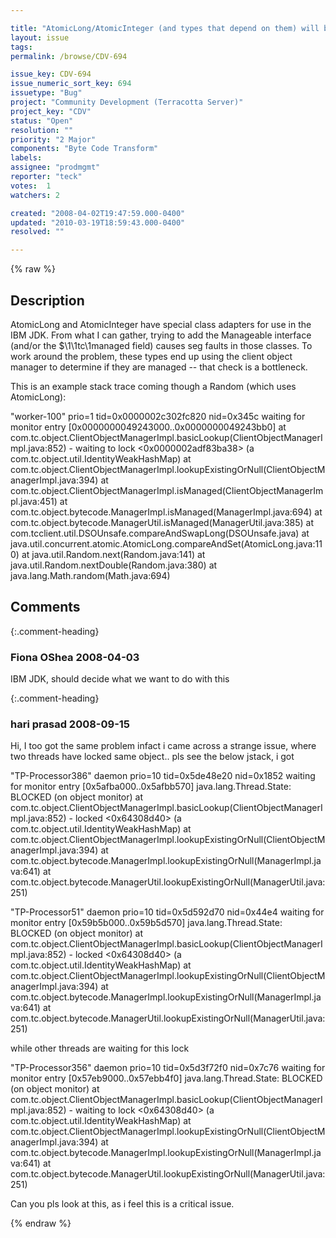 ```yaml
---

title: "AtomicLong/AtomicInteger (and types that depend on them) will be slow and concurrency bottlenecks in IBM JDK"
layout: issue
tags: 
permalink: /browse/CDV-694

issue_key: CDV-694
issue_numeric_sort_key: 694
issuetype: "Bug"
project: "Community Development (Terracotta Server)"
project_key: "CDV"
status: "Open"
resolution: ""
priority: "2 Major"
components: "Byte Code Transform"
labels: 
assignee: "prodmgmt"
reporter: "teck"
votes:  1
watchers: 2

created: "2008-04-02T19:47:59.000-0400"
updated: "2010-03-19T18:59:43.000-0400"
resolved: ""

---
```




{% raw %}



## Description

<div markdown="1" class="description">

AtomicLong and AtomicInteger have special class adapters for use in the IBM JDK. From what I can gather, trying to add the Manageable interface (and/or the $\1\1tc\1managed field) causes seg faults in those classes. To work around the problem, these types end up using the client object manager to determine if they are managed -- that check is a bottleneck. 

This is an example stack trace coming though a Random (which uses AtomicLong):

"worker-100" prio=1 tid=0x0000002c302fc820 nid=0x345c waiting for monitor entry [0x0000000049243000..0x0000000049243bb0]
	at com.tc.object.ClientObjectManagerImpl.basicLookup(ClientObjectManagerImpl.java:852)
	- waiting to lock <0x0000002adf83ba38> (a com.tc.object.util.IdentityWeakHashMap)
	at com.tc.object.ClientObjectManagerImpl.lookupExistingOrNull(ClientObjectManagerImpl.java:394)
	at com.tc.object.ClientObjectManagerImpl.isManaged(ClientObjectManagerImpl.java:451)
	at com.tc.object.bytecode.ManagerImpl.isManaged(ManagerImpl.java:694)
	at com.tc.object.bytecode.ManagerUtil.isManaged(ManagerUtil.java:385)
	at com.tcclient.util.DSOUnsafe.compareAndSwapLong(DSOUnsafe.java)
	at java.util.concurrent.atomic.AtomicLong.compareAndSet(AtomicLong.java:110)
	at java.util.Random.next(Random.java:141)
	at java.util.Random.nextDouble(Random.java:380)
	at java.lang.Math.random(Math.java:694)

</div>

## Comments


{:.comment-heading}
### **Fiona OShea** <span class="date">2008-04-03</span>

<div markdown="1" class="comment">

IBM JDK, should decide what we want to do with this

</div>


{:.comment-heading}
### **hari prasad** <span class="date">2008-09-15</span>

<div markdown="1" class="comment">

Hi,
I too got the same problem
infact i came across a strange issue, 
where two threads have locked same object..
pls see the below jstack, i got 

"TP-Processor386" daemon prio=10 tid=0x5de48e20 nid=0x1852 waiting for monitor entry [0x5afba000..0x5afbb570]
   java.lang.Thread.State: BLOCKED (on object monitor)
	at com.tc.object.ClientObjectManagerImpl.basicLookup(ClientObjectManagerImpl.java:852)
	- locked <0x64308d40> (a com.tc.object.util.IdentityWeakHashMap)
	at com.tc.object.ClientObjectManagerImpl.lookupExistingOrNull(ClientObjectManagerImpl.java:394)
	at com.tc.object.bytecode.ManagerImpl.lookupExistingOrNull(ManagerImpl.java:641)
	at com.tc.object.bytecode.ManagerUtil.lookupExistingOrNull(ManagerUtil.java:251)

"TP-Processor51" daemon prio=10 tid=0x5d592d70 nid=0x44e4 waiting for monitor entry [0x59b5b000..0x59b5d570]
   java.lang.Thread.State: BLOCKED (on object monitor)
	at com.tc.object.ClientObjectManagerImpl.basicLookup(ClientObjectManagerImpl.java:852)
	- locked <0x64308d40> (a com.tc.object.util.IdentityWeakHashMap)
	at com.tc.object.ClientObjectManagerImpl.lookupExistingOrNull(ClientObjectManagerImpl.java:394)
	at com.tc.object.bytecode.ManagerImpl.lookupExistingOrNull(ManagerImpl.java:641)
	at com.tc.object.bytecode.ManagerUtil.lookupExistingOrNull(ManagerUtil.java:251)


while other threads are waiting for this lock

"TP-Processor356" daemon prio=10 tid=0x5d3f72f0 nid=0x7c76 waiting for monitor entry [0x57eb9000..0x57ebb4f0]
   java.lang.Thread.State: BLOCKED (on object monitor)
	at com.tc.object.ClientObjectManagerImpl.basicLookup(ClientObjectManagerImpl.java:852)
	- waiting to lock <0x64308d40> (a com.tc.object.util.IdentityWeakHashMap)
	at com.tc.object.ClientObjectManagerImpl.lookupExistingOrNull(ClientObjectManagerImpl.java:394)
	at com.tc.object.bytecode.ManagerImpl.lookupExistingOrNull(ManagerImpl.java:641)
	at com.tc.object.bytecode.ManagerUtil.lookupExistingOrNull(ManagerUtil.java:251)


Can you pls look at this, as i feel this is a critical issue.




</div>



{% endraw %}
